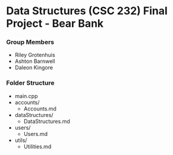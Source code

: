 # Data Structures (CSC 232) Final Project - Bear Bank

### Group Members

- Riley Grotenhuis
- Ashton Barnwell
- Daleon Kingore

### Folder Structure

- main.cpp
- accounts/
  - Accounts.md
- dataStructures/
  - DataStructures.md
- users/
  - Users.md
- utils/
  - Utilities.md
